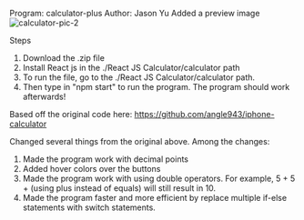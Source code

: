 Program: calculator-plus
Author: Jason Yu
Added a preview image
![calculator-pic-2](https://user-images.githubusercontent.com/25576089/123769479-32852e80-d87e-11eb-838b-1b52a6ebefde.png)

Steps
1. Download the .zip file
2. Install React js in the ./React JS Calculator/calculator path
3. To run the file, go to the ./React JS Calculator/calculator path.
4. Then type in "npm start" to run the program.
The program should work afterwards!

Based off the original code here:
https://github.com/angle943/iphone-calculator

Changed several things from the original above. Among the changes:
1. Made the program work with decimal points
2. Added hover colors over the buttons
3. Made the program work with using double operators. For example, 5 + 5 + (using plus instead of equals) will still result in 10.
4. Made the program faster and more efficient by replace multiple if-else statements with switch statements.
